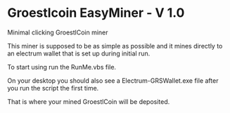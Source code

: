 Groestlcoin EasyMiner - V 1.0
==============

Minimal clicking GroestlCoin miner 

This miner is supposed to be as simple as possible and it mines directly to an electrum wallet that is set up during initial run.

To start using run the RunMe.vbs file. 

On your desktop you should also see a Electrum-GRSWallet.exe file after you run the script the first time.

That is where your mined GroestlCoin will be deposited.
